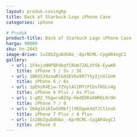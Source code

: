 ```yaml
---
layout: produk-casinghp
title: Back of Starbuck Logo iPhone Case
categories: iphone

# Produk
product-title: Back of Starbuck Logo iPhone Case
harga: 90000
sku: hn-2843
image-drive: 1x28bZguDdUAo_-8prNCML-CpgAR4ogC1
gallery:
  - url: 1F4xjuNHPQPdkqfCRUm72ALXYS6-EywKR
    title: iPhone 5 / 5s / SE
  - url: 1BN35J4zowRlG4SEV6x8R7YSyIjnUlGnK
    title: iPhone 6 / 6s
  - url: 1pEhsR4Ejw-7ZVylAlIMTtPlbsfKGLn4g
    title: iPhone 6 Plus / 6s Plus
  - url: 1-gO2_YGgwraBZXp-HedEDKaXWR6L0rOH
    title: iPhone 7 / 8
  - url: 1KAg1kiKIwSd0bfjl9EDgwkXqTJCl1nuh
    title: iPhone 7 Plus / 8 Plus
  - url: 1x28bZguDdUAo_-8prNCML-CpgAR4ogC1
    title: iPhone X
---
```

